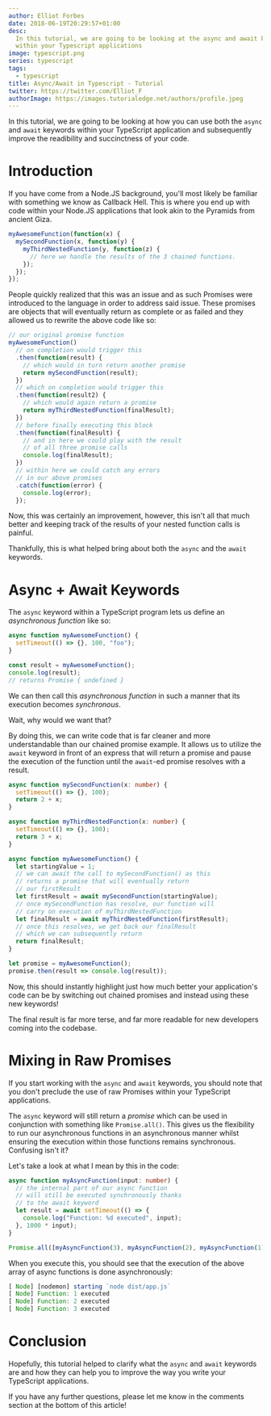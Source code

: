 ```yaml
---
author: Elliot Forbes
date: 2018-06-19T20:29:57+01:00
desc:
  In this tutorial, we are going to be looking at the async and await keywords
  within your Typescript applications
image: typescript.png
series: typescript
tags:
  - typescript
title: Async/Await in Typescript - Tutorial
twitter: https://twitter.com/Elliot_F
authorImage: https://images.tutorialedge.net/authors/profile.jpeg
---
```


In this tutorial, we are going to be looking at how you can use both the `async`
and `await` keywords within your TypeScript application and subsequently improve
the readibility and succinctness of your code.

# Introduction

If you have come from a Node.JS background, you'll most likely be familiar with
something we know as Callback Hell. This is where you end up with code within
your Node.JS applications that look akin to the Pyramids from ancient Giza.

```js
myAwesomeFunction(function(x) {
  mySecondFunction(x, function(y) {
    myThirdNestedFunction(y, function(z) {
      // here we handle the results of the 3 chained functions.
    });
  });
});
```

People quickly realized that this was an issue and as such Promises were
introduced to the language in order to address said issue. These promises are
objects that will eventually return as complete or as failed and they allowed us
to rewrite the above code like so:

```js
// our original promise function
myAwesomeFunction()
  // on completion would trigger this
  .then(function(result) {
    // which would in turn return another promise
    return mySecondFunction(result);
  })
  // which on completion would trigger this
  .then(function(result2) {
    // which would again return a promise
    return myThirdNestedFunction(finalResult);
  })
  // before finally executing this block
  .then(function(finalResult) {
    // and in here we could play with the result
    // of all three promise calls
    console.log(finalResult);
  })
  // within here we could catch any errors
  // in our above promises
  .catch(function(error) {
    console.log(error);
  });
```

Now, this was certainly an improvement, however, this isn't all that much better
and keeping track of the results of your nested function calls is painful.

Thankfully, this is what helped bring about both the `async` and the `await`
keywords.

# Async + Await Keywords

The `async` keyword within a TypeScript program lets us define an _asynchronous
function_ like so:

```ts
async function myAwesomeFunction() {
  setTimeout(() => {}, 100, "foo");
}

const result = myAwesomeFunction();
console.log(result);
// returns Promise { undefined }
```

We can then call this _asynchronous function_ in such a manner that its
execution becomes _synchronous_.

Wait, why would we want that?

By doing this, we can write code that is far cleaner and more understandable
than our chained promise example. It allows us to utilize the `await` keyword in
front of an express that will return a promise and pause the execution of the
function until the `await`-ed promise resolves with a result.

```ts
async function mySecondFunction(x: number) {
  setTimeout(() => {}, 100);
  return 2 + x;
}

async function myThirdNestedFunction(x: number) {
  setTimeout(() => {}, 100);
  return 3 + x;
}

async function myAwesomeFunction() {
  let startingValue = 1;
  // we can await the call to mySecondFunction() as this
  // returns a promise that will eventually return
  // our firstResult
  let firstResult = await mySecondFunction(startingValue);
  // once mySecondFunction has resolve, our function will
  // carry on execution of myThirdNestedFunction
  let finalResult = await myThirdNestedFunction(firstResult);
  // once this resolves, we get back our finalResult
  // which we can subsequently return
  return finalResult;
}

let promise = myAwesomeFunction();
promise.then(result => console.log(result));
```

Now, this should instantly highlight just how much better your application's
code can be by switching out chained promises and instead using these new
keywords!

The final result is far more terse, and far more readable for new developers
coming into the codebase.

# Mixing in Raw Promises

If you start working with the `async` and `await` keywords, you should note that
you don't preclude the use of raw Promises within your TypeScript applications.

The `async` keyword will still return a _promise_ which can be used in
conjunction with something like `Promise.all()`. This gives us the flexibility
to run our asynchronous functions in an asynchronous manner whilst ensuring the
execution within those functions remains synchronous. Confusing isn't it?

Let's take a look at what I mean by this in the code:

```ts
async function myAsyncFunction(input: number) {
  // the internal part of our async function
  // will still be executed synchronously thanks
  // to the await keyword
  let result = await setTimeout(() => {
    console.log("Function: %d executed", input);
  }, 1000 * input);
}

Promise.all([myAsyncFunction(3), myAsyncFunction(2), myAsyncFunction(1)]);
```

When you execute this, you should see that the execution of the above array of
async functions is done asynchronously:

```js
[ Node] [nodemon] starting `node dist/app.js`
[ Node] Function: 1 executed
[ Node] Function: 2 executed
[ Node] Function: 3 executed
```

# Conclusion

Hopefully, this tutorial helped to clarify what the `async` and `await` keywords
are and how they can help you to improve the way you write your TypeScript
applications.

If you have any further questions, please let me know in the comments section at
the bottom of this article!
